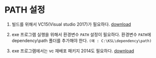 # PATH 설정

1. 빌드를 위해서 VC15(Visual studio 2017)가 필요하다. [download](https://docs.microsoft.com/ko-kr/visualstudio/install/install-visual-studio)

1. exe 프로그램 실행을 위해서 환경변수 `PATH` 설정이 필요하다. 환경변수 `PATH`에 dependency\path 폴더를 추가해야 한다. `(예 : C:\KSL\dependency\path)`

1. exe 프로그램에서는 vc 재배포 패키지 2014도 필요하다. [download](\vcredist_x64.exe)